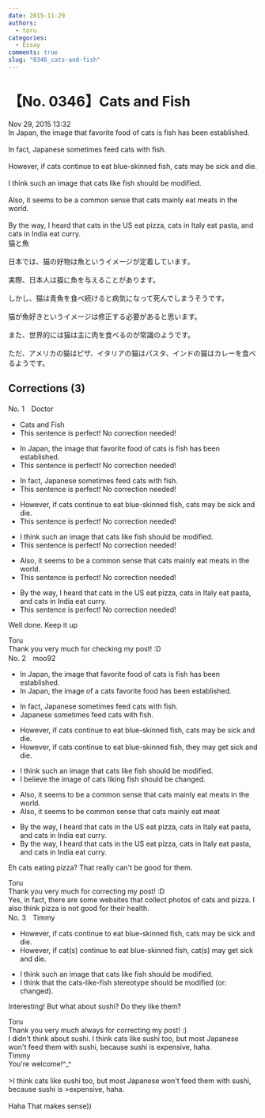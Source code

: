 ```yaml
---
date: 2015-11-29
authors:
  - toru
categories:
  - Essay
comments: true
slug: "0346_cats-and-fish"
---
```


# 【No. 0346】Cats and Fish
<div class="date">Nov 29, 2015 13:32</div>
<div id="post"><div id="body_show_ori">
In Japan, the image that favorite food of cats is fish has been established.<br/><br/>In fact, Japanese sometimes feed cats with fish.<br/><br/>However, if cats continue to eat blue-skinned fish, cats may be sick and die.<br/><br/>I think such an image that cats like fish should be modified.<br/><br/>Also,  it seems to be a common sense that cats mainly eat meats in the world.<br/><br/>By the way, I heard that cats in the US eat pizza, cats in Italy eat pasta, and cats in India eat curry.
</div></div>

<!-- more -->

<div id="post_ja"><div id="body_show_mo">
猫と魚<br/><br/>日本では、猫の好物は魚というイメージが定着しています。<br/><br/>実際、日本人は猫に魚を与えることがあります。<br/><br/>しかし、猫は青魚を食べ続けると病気になって死んでしまうそうです。<br/><br/>猫が魚好きというイメージは修正する必要があると思います。<br/><br/>また、世界的には猫は主に肉を食べるのが常識のようです。<br/><br/>ただ、アメリカの猫はピザ、イタリアの猫はパスタ、インドの猫はカレーを食べるようです。
</div></div>

## Corrections (3)
<div id="block"><div class="first_name"> No. 1　<span class="just_name">Doctor </span></div><div id="block2">
<ul class="correction_field">
<li class="incorrect">Cats and Fish</li>
<li class="corrected perfect">This sentence is perfect! No correction needed!</li>
</ul>
<ul class="correction_field">
<li class="incorrect">In Japan, the image that favorite food of cats is fish has been established.</li>
<li class="corrected perfect">This sentence is perfect! No correction needed!</li>
</ul>
<ul class="correction_field">
<li class="incorrect">In fact, Japanese sometimes feed cats with fish.</li>
<li class="corrected perfect">This sentence is perfect! No correction needed!</li>
</ul>
<ul class="correction_field">
<li class="incorrect">However, if cats continue to eat blue-skinned fish, cats may be sick and die.</li>
<li class="corrected perfect">This sentence is perfect! No correction needed!</li>
</ul>
<ul class="correction_field">
<li class="incorrect">I think such an image that cats like fish should be modified.</li>
<li class="corrected perfect">This sentence is perfect! No correction needed!</li>
</ul>
<ul class="correction_field">
<li class="incorrect">Also,  it seems to be a common sense that cats mainly eat meats in the world.</li>
<li class="corrected perfect">This sentence is perfect! No correction needed!</li>
</ul>
<ul class="correction_field">
<li class="incorrect">By the way, I heard that cats in the US eat pizza, cats in Italy eat pasta, and cats in India eat curry.</li>
<li class="corrected perfect">This sentence is perfect! No correction needed!</li>
</ul>
<p class="comment_small">
 Well done. Keep it up
</p>

</div><div class="name"><span class="just_name">Toru</span><br>
Thank you very much for checking my post! :D
</div>
</div>
<div id="block"><div class="first_name"> No. 2　<span class="just_name">moo92</span></div><div id="block2">
<ul class="correction_field">
<li class="incorrect">In Japan, the image that favorite food of cats is fish has been established.</li>
<li class="corrected correct">
In Japan, the image <span class="f_blue">of a cats favorite food </span>has been established.
</li>
</ul>
<ul class="correction_field">
<li class="incorrect">In fact, Japanese sometimes feed cats with fish.</li>
<li class="corrected correct">
<span class="f_blue">Japanese </span>sometimes feed cats with fish.
</li>
</ul>
<ul class="correction_field">
<li class="incorrect">However, if cats continue to eat blue-skinned fish, cats may be sick and die.</li>
<li class="corrected correct">
However, if cats continue to eat blue-skinned fish, <span class="f_blue">they </span>may <span class="f_blue">get </span>sick and die.
</li>
</ul>
<ul class="correction_field">
<li class="incorrect">I think such an image that cats like fish should be modified.</li>
<li class="corrected correct">
I <span class="f_blue">believe the </span>image <span class="f_blue">of </span>cats <span class="f_gray">liking </span>fish should be <span class="f_blue">changed</span>.
</li>
</ul>
<ul class="correction_field">
<li class="incorrect">Also,  it seems to be a common sense that cats mainly eat meats in the world.</li>
<li class="corrected correct">
Also, it seems to be common sense that cats mainly eat <span class="f_blue">meat </span>
</li>
</ul>
<ul class="correction_field">
<li class="incorrect">By the way, I heard that cats in the US eat pizza, cats in Italy eat pasta, and cats in India eat curry.</li>
<li class="corrected correct">
By the way, I heard that cats in the US eat pizza, cats in Italy eat pasta, and cats in India eat curry.
</li>
</ul>
<p class="comment_small">
 Eh cats eating pizza? That really can't be good for them.
</p>

</div><div class="name"><span class="just_name">Toru</span><br>
Thank you very much for correcting my post! :D<br/>Yes, in fact, there are some websites that collect photos of cats and pizza. I also think pizza is not good for their health.
</div>
</div>
<div id="block"><div class="first_name"> No. 3　<span class="just_name">Timmy</span></div><div id="block2">
<ul class="correction_field">
<li class="incorrect">However, if cats continue to eat blue-skinned fish, cats may be sick and die.</li>
<li class="corrected correct">
However, if cat(s) continue to eat blue-skinned fish, cat(s) may <span class="f_blue">get</span> sick and die.
</li>
</ul>
<ul class="correction_field">
<li class="incorrect">I think such an image that cats like fish should be modified.</li>
<li class="corrected correct">
I think that the cats-like-fish <span class="f_blue">stereotype</span> should be modified (or:<span class="f_blue"> changed</span>).
</li>
</ul>
<p class="comment_small">
 Interesting! But what about sushi? Do they like them?
</p>

</div><div class="name"><span class="just_name">Toru</span><br>
Thank you very much always for correcting my post! :)<br/>I didn't think about sushi. I think cats like sushi too, but most Japanese won't feed them with sushi, because sushi is expensive, haha.
</div>
<div class="name"><span class="just_name">Timmy</span><br>
You're welcome!^_^<br/><br/>&gt;I think cats like sushi too, but most Japanese won't feed them with sushi, because sushi is &gt;expensive, haha.<br/><br/>Haha That makes sense)) 
</div>
</div>
